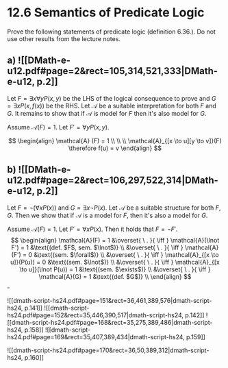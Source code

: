 

# 12.6		Semantics of Predicate Logic
Prove the following statements of predicate logic (definition 6.36.). Do not use other results from the lecture notes.

## a) ![[DMath-e-u12.pdf#page=2&rect=105,314,521,333|DMath-e-u12, p.2]]

Let $F = \exists x \forall y P(x,y)$ be the LHS of the logical consequence to prove and $G = \exists x P(x, f(x))$ be the RHS. Let $\mathcal{A}$ be a suitable interpretation for both $F$ and $G$. It remains to show that if $\mathcal{A}$ is model for $F$ then it's also model for $G$.

Assume $\mathcal{A}(F) = 1$. Let $F' = \forall y P(x, y)$. 

$$
\begin{align}
\mathcal{A} (F) = 1 \\
 \\
 \\
\mathcal{A}_{[x \to u][y \to v]}(F) \therefore f(u) = v
\end{align}
$$

## b) ![[DMath-e-u12.pdf#page=2&rect=106,297,522,314|DMath-e-u12, p.2]]


Let $F = \lnot(\forall x P(x))$ and $G = \exists x \lnot P(x)$. Let $\mathcal{A}$ be a suitable structure for both $F, G$. Then we show that if $\mathcal{A}$ is a model for $F$, then it's also a model for $G$.

Assume $\mathcal{A}(F) = 1$. Let $F' = \forall x P(x)$. Then it holds that $F = \lnot F'$.
$$
\begin{align}
\mathcal{A}(F) = 1 &\overset{ \ . }{ \iff } \mathcal{A}(\lnot F') = 1 &\text{(def. $F$, sem. $\lnot$)} \\
&\overset{ \ . }{ \iff } \mathcal{A}(F') = 0 &\text{(sem. $\forall$)} \\
&\overset{ \ . }{ \iff } \mathcal{A}_{[x \to u]}(P(u)) = 0 &\text{(sem. $\lnot$)} \\
&\overset{ \ . }{ \iff } \mathcal{A}_{[x \to u]}(\lnot P(u)) = 1 &\text{(sem. $\exists$)} \\
&\overset{ \ . }{ \iff } \mathcal{A}(G) = 1 &\text{(def. $G$)} \\
\end{align}
$$
$\square$




![[dmath-script-hs24.pdf#page=151&rect=36,461,389,576|dmath-script-hs24, p.141]]
![[dmath-script-hs24.pdf#page=152&rect=35,446,390,517|dmath-script-hs24, p.142]]
![[dmath-script-hs24.pdf#page=168&rect=35,275,389,486|dmath-script-hs24, p.158]]
![[dmath-script-hs24.pdf#page=169&rect=35,407,389,434|dmath-script-hs24, p.159]]

![[dmath-script-hs24.pdf#page=170&rect=36,50,389,312|dmath-script-hs24, p.160]]
